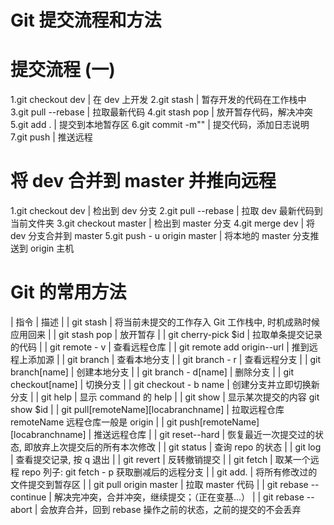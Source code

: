 # Git 提交流程和方法

# 提交流程 (一)

1.git checkout dev | 在 dev 上开发
2.git stash | 暂存开发的代码在工作栈中
3.git pull --rebase | 拉取最新代码
4.git stash pop | 放开暂存代码，解决冲突
5.git add . | 提交到本地暂存区
6.git commit -m"" | 提交代码，添加日志说明
7.git push | 推送远程

# 将 dev 合并到 master 并推向远程

1.git checkout dev | 检出到 dev 分支
2.git pull --rebase | 拉取 dev 最新代码到当前文件夹
3.git checkout master | 检出到 master 分支
4.git merge dev | 将 dev 分支合并到 master
5.git push - u origin master | 将本地的 master 分支推送到 origin 主机

# Git 的常用方法

| 指令 | 描述 |
| git stash | 将当前未提交的工作存入 Git 工作栈中, 时机成熟时候应用回来 |
| git stash pop | 放开暂存 |
| git cherry-pick \$id | 拉取单条提交记录的代码 |
| git remote - v | 查看远程仓库 |
| git remote add origin--url | 推到远程上添加源 |
| git branch | 查看本地分支 |
| git branch - r | 查看远程分支 |
| git branch[name] | 创建本地分支 |
| git branch - d[name] | 删除分支 |
| git checkout[name] | 切换分支 |
| git checkout - b name | 创建分支并立即切换新分支 |
| git help | 显示 command 的 help |
| git show | 显示某次提交的内容 git show \$id |
| git pull[remoteName][locabranchname] | 拉取远程仓库 remoteName 远程仓库一般是 origin |
| git push[remoteName][locabranchname] | 推送远程仓库 |
| git reset--hard | 恢复最近一次提交过的状态, 即放弃上次提交后的所有本次修改 |
| git status | 查询 repo 的状态 |
| git log | 查看提交记录, 按 q 退出 |
| git revert | 反转撤销提交 |
| git fetch | 取某一个远程 repo 列子: git fetch - p 获取删减后的远程分支 |
| git add. | 将所有修改过的文件提交到暂存区 |
| git pull origin master | 拉取 master 代码 |
| git rebase --continue | 解决完冲突，合并冲突，继续提交；（正在变基...） |
| git rebase --abort | 会放弃合并，回到 rebase 操作之前的状态，之前的提交的不会丢弃
